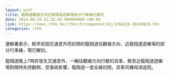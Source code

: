 ```yaml
---
layout: post
title: 龍翔道觀塘方向近龍翔道遊樂場部分行車線已解封
date: 2024-08-29 21:32:04.000000000 +08:00
link: https://news.rthk.hk/rthk/ch/component/k2/1768218-20240829.htm
categories: rthk
---
```


運輸署表示，較早前因交通意外而封閉的龍翔道往觀塘方向、近龍翔道遊樂場的部分行車線，現已解封。

龍翔道晚上7時許發生交通意外，一輛往觀塘方向行駛的貨車，駛至近龍翔道遊樂場對開時失控翻側，受事故影響，龍翔道一度全線封閉。貨車司機毋須送院。
